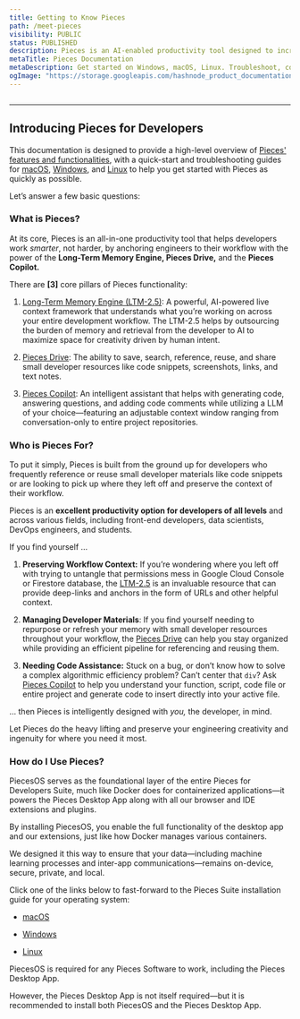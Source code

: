 ```yaml
---
title: Getting to Know Pieces
path: /meet-pieces
visibility: PUBLIC
status: PUBLISHED
description: Pieces is an AI-enabled productivity tool designed to increase developer efficiency through personalized workflow assistance across the entire toolchain, featuring a dedicated desktop application and integrations with many popular IDEs.
metaTitle: Pieces Documentation
metaDescription: Get started on Windows, macOS, Linux. Troubleshoot, configure, and make the most of Pieces–documentation for new users, developers, and admins for all Pieces OS.
ogImage: "https://storage.googleapis.com/hashnode_product_documentation_assets/og_images/meet_pieces/meet_pieces.png"
---
```


<Image src="https://storage.googleapis.com/hashnode_product_documentation_assets/og_images/meet_pieces/meet_pieces.png" alt="" align="center" fullwidth="true" />

***

## Introducing Pieces for Developers

This documentation is designed to provide a high-level overview of <a target="_blank" href="/products/meet-pieces/fundamentals">Pieces' features and functionalities</a>, with a quick-start and troubleshooting guides for <a target="_blank" href="/products/meet-pieces/macos-installation-guide">macOS</a>, <a target="_blank" href="/products/meet-pieces/windows-installation-guide">Windows</a>, and <a target="_blank" href="/products/meet-pieces/linux-installation-guide">Linux</a> to help you get started with Pieces as quickly as possible.

Let’s answer a few basic questions:

### What is Pieces?

At its core, Pieces is an all-in-one productivity tool that helps developers work *smarter*, not harder, by anchoring engineers to their workflow with the power of the **Long-Term Memory Engine, Pieces Drive,** and the **Pieces Copilot.**

There are **\[3]** core pillars of Pieces functionality:

1. [Long-Term Memory Engine (LTM-2.5)](/products/meet-pieces/fundamentals#ltm-25): A powerful, AI-powered live context framework that understands what you’re working on across your entire development workflow. The LTM-2.5 helps by outsourcing the burden of memory and retrieval from the developer to AI to maximize space for creativity driven by human intent.

2. [Pieces Drive](/products/meet-pieces/fundamentals#pieces-drive): The ability to save, search, reference, reuse, and share small developer resources like code snippets, screenshots, links, and text notes.

3. [Pieces Copilot](/products/meet-pieces/fundamentals#pieces-copilot): An intelligent assistant that helps with generating code, answering questions, and adding code comments while utilizing a LLM of your choice—featuring an adjustable context window ranging from conversation-only to entire project repositories.

### Who is Pieces For?

To put it simply, Pieces is built from the ground up for developers who frequently reference or reuse small developer materials like code snippets or are looking to pick up where they left off and preserve the context of their workflow.

Pieces is an **excellent productivity option for developers of all levels** and across various fields, including front-end developers, data scientists, DevOps engineers, and students.

If you find yourself …

1. **Preserving Workflow Context:** If you’re wondering where you left off with trying to untangle that permissions mess in Google Cloud Console or Firestore database, the [LTM-2.5](/products/meet-pieces/fundamentals#ltm-25) is an invaluable resource that can provide deep-links and anchors in the form of URLs and other helpful context.

2. **Managing Developer Materials**: If you find yourself needing to repurpose or refresh your memory with small developer resources throughout your workflow, the [Pieces Drive](/products/meet-pieces/fundamentals#pieces-drive) can help you stay organized while providing an efficient pipeline for referencing and reusing them.

3. **Needing Code Assistance:** Stuck on a bug, or don’t know how to solve a complex algorithmic efficiency problem? Can’t center that `div`? Ask [Pieces Copilot](/products/meet-pieces/fundamentals#pieces-copilot) to help you understand your function, script, code file or entire project and generate code to insert directly into your active file.

… then Pieces is intelligently designed with *you,* the developer, in mind.

Let Pieces do the heavy lifting and preserve your engineering creativity and ingenuity for where you need it most.

### How do I Use Pieces?

PiecesOS serves as the foundational layer of the entire Pieces for Developers Suite, much like Docker does for containerized applications—it powers the Pieces Desktop App along with all our browser and IDE extensions and plugins.

By installing PiecesOS, you enable the full functionality of the desktop app and our extensions, just like how Docker manages various containers.

We designed it this way to ensure that your data—including machine learning processes and inter-app communications—remains on-device, secure, private, and local.

Click one of the links below to fast-forward to the Pieces Suite installation guide for your operating system:

* [macOS](/products/meet-pieces/macos-installation-guide)

* [Windows](/products/meet-pieces/windows-installation-guide)

* [Linux](/products/meet-pieces/linux-installation-guide)

<Callout type="alert">
  PiecesOS is required for any Pieces Software to work, including the Pieces Desktop App.

  However, the Pieces Desktop App is not itself required—but it is recommended to install both PiecesOS and the Pieces Desktop App.
</Callout>